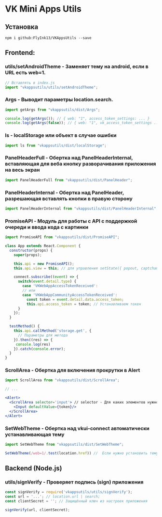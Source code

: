 # VK Mini Apps Utils

## Установка
```
npm i github:FlyInk13/VKAppsUtils --save
```

## Frontend:
### utils/setAndroidTheme - Заменяет тему на android, если в URL есть web=1.
```jsx
// Вставлять в index.js
import "vkappsutils/utils/setAndroidTheme";
```

### Args - Выводит параметры location.search.
```jsx
import getArgs from "vkappsutils/dist/Args";

console.log(getArgs()); // { web: "1", access_token_settings: ... }
console.log(getArgs(false)); // { web: "1", vk_access_token_settings ... }
```

### ls - localStorage или объект в случае ошибки
```jsx
import ls from "vkappsutils/dist/localStorage";
```

### PanelHeaderFull - Обертка над PanelHeaderInternal, вставляющая для веба кнопку разворачивания приложения на весь экран
```jsx
import PanelHeaderFull from "vkappsutils/dist/PanelHeader";
```

### PanelHeaderInternal - Обертка над PanelHeader, разрешающая вставлять кнопки в правую сторону
```jsx
import PanelHeaderInternal from "vkappsutils/dist/PanelHeaderInternal";
```

### PromiseAPI - Модуль для работы с API с поддержкой очереди и ввода кода с картинки
```jsx
import PromiseAPI from "vkappsutils/dist/PromiseAPI";

class App extends React.Component {
  constructor(props) {
    super(props);

    this.api = new PromiseAPI();
    this.api.view = this; // для управления setState({ popout, captchaCode })

    connect.subscribe((event) => {
      switch(event.detail.type) {
        case 'VKWebAppAccessTokenReceived':
        // или
        case 'VKWebAppCommunityAccessTokenReceived':
          const token = event.detail.data.access_token;
          this.api.access_token = token; // Устанавливаем токен
      }
    });
  }

  testMethod() {
    this.api.callMethod('storage.get', {
      // Параметры для метода
    }).then((res) => {
     console.log(res)
    }).catch(console.error);
  }
}
```

### ScrollArea - Обертка для включения прокрутки в Alert
```jsx
import ScrollArea from "vkappsutils/dist/ScrollArea";

// ...

<Alert>
  <ScrollArea selector='input'> // selector - Для каких элементов нужно включить скролл
    <Input defaultValue={token}/>
  </ScrollArea>
</Alert>
```

### SetWebTheme - Обертка над vkui-connect автоматически устанавливающая тему
```jsx
import SetWebTheme from "vkappsutils/dist/SetWebTheme";

SetWebTheme(/web=1/.test(location.href)) //  Если нужно установить тему bright_light для веб версии
```

## Backend (Node.js)
### utils/signVerify - Проверяет подпись (sign) приложения
```js
const signVerify = require('vkappsutils/utils/signVerify');
const url = '...'; // location.url | search;
const clientSecret = ''; // Защищённый ключ из настроек приложения

signVerify(url, clientSecret);

```
